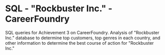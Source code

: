 # SQL - "Rockbuster Inc." - CareerFoundry
SQL queries for Achievement 3 on CareerFoundry. Analysis of "Rockbuster Inc." database to determine top customers, top genres in each country, and other information
to determine the best course of action for "Rockbuster Inc."
